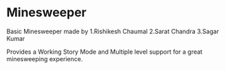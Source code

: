 # Minesweeper
Basic Minesweeper made by
1.Rishikesh Chaumal
2.Sarat Chandra
3.Sagar Kumar

Provides a Working Story Mode and Multiple level support for a great minesweeping experience. 
